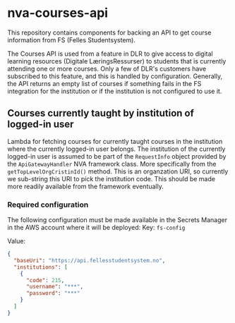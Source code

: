 # nva-courses-api
This repository contains components for backing an API to get course information from FS
(Felles Studentsystem).

The Courses API is used from a feature in DLR to give access to digital learning resources
(Digitale LæringsRessurser) to students that is currently attending one or more courses. Only a few
of DLR's customers have subscribed to this feature, and this is handled by configuration. Generally,
the API returns an empty list of courses if something fails in the FS integration for the institution
or if the institution is not configured to use it. 

## Courses currently taught by institution of logged-in user
Lambda for fetching courses for currently taught courses in the institution where the currently
logged-in user belongs. The institution of the currently logged-in user is assumed to be part of the
```RequestInfo``` object provided by the ```ApiGatewayHandler``` NVA framework class. More
specifically from the ```getTopLevelOrgCristinId()``` method. This is an organzation URI, so
currently we sub-string this URI to pick the institution code. This should be made more readily
available from the framework eventually.

### Required configuration
The following configuration must be made available in the Secrets Manager in the AWS account
where it will be deployed:
Key: ```fs-config```

Value:
```json
{
  "baseUri": "https://api.fellesstudentsystem.no",
  "institutions": [
    {
      "code": 215,
      "username": "***",
      "password": "***"
    }
  ]
}
```
